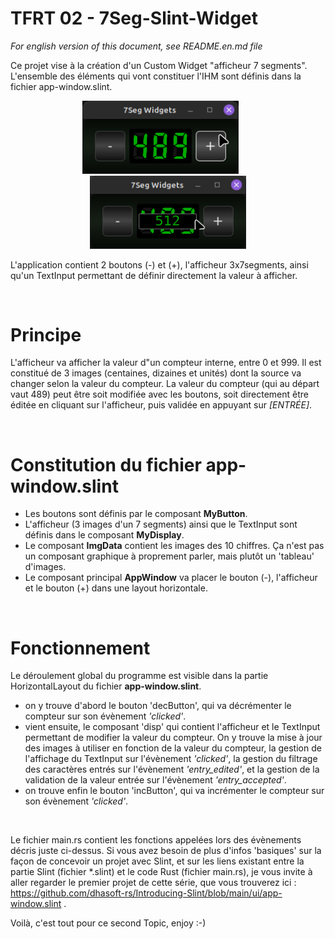  # TFRT 02 - 7Seg-Slint-Widget

   _For english version of this document, see README.en.md file_

Ce projet vise à la création d'un Custom Widget "afficheur 7 segments". L'ensemble des éléments qui vont constituer l'IHM sont définis dans la fichier app-window.slint.

<p align="center">
  <img width="250" src="/7SegWidget.png">
  &nbsp; &nbsp; &nbsp;
  <img width="250" src="/7SegEdition.png">
</p>

L'application contient 2 boutons (-) et (+), l'afficheur 3x7segments, ainsi qu'un TextInput permettant de définir directement la valeur à afficher.

<p>&nbsp;</p>

# Principe

L'afficheur va afficher la valeur d"un compteur interne, entre 0 et 999. Il est constitué de 3 images (centaines, dizaines et unités) dont la source va changer selon la valeur du compteur. La valeur du compteur (qui au départ vaut 489) peut être soit modifiée avec les boutons, soit directement être éditée en cliquant sur l'afficheur, puis validée en appuyant sur _[ENTRÉE]_.

<p>&nbsp;</p>

# Constitution du fichier app-window.slint

- Les boutons sont définis par le composant **MyButton**.
- L'afficheur (3 images d'un 7 segments) ainsi que le TextInput sont définis dans le composant **MyDisplay**.
- Le composant **ImgData** contient les images des 10 chiffres. Ça n'est pas un composant graphique à proprement parler, mais plutôt un 'tableau' d'images.
- Le composant principal **AppWindow** va placer le bouton (-), l'afficheur et le bouton (+) dans une layout horizontale.

<p>&nbsp;</p>

# Fonctionnement

Le déroulement global du programme est visible dans la partie HorizontalLayout du fichier **app-window.slint**.
- on y trouve d'abord le bouton  'decButton', qui va décrémenter le compteur sur son évènement _'clicked'_.
- vient ensuite, le composant 'disp' qui contient l'afficheur et le TextInput permettant de modifier la valeur du compteur. On y trouve la mise à jour des images à utiliser en fonction de la valeur du compteur, la gestion de l'affichage du TextInput sur l'évènement _'clicked'_, la gestion du filtrage des caractères entrés sur l'évènement _'entry_edited'_, et la gestion de la validation de la valeur entrée sur l'évènement _'entry_accepted'_. 
- on trouve enfin le bouton  'incButton', qui va incrémenter le compteur sur son évènement _'clicked'_.
<p>&nbsp;</p>

Le fichier main.rs contient les fonctions appelées lors des évènements décris juste ci-dessus.
Si vous avez besoin de plus d'infos 'basiques' sur la façon de concevoir un projet avec Slint, et sur les liens existant entre la partie Slint (fichier *.slint) et le code Rust (fichier main.rs), je vous invite à aller regarder le premier projet de cette série, que vous trouverez ici : https://github.com/dhasoft-rs/Introducing-Slint/blob/main/ui/app-window.slint .

Voilà, c'est tout pour ce second Topic, enjoy :-)
